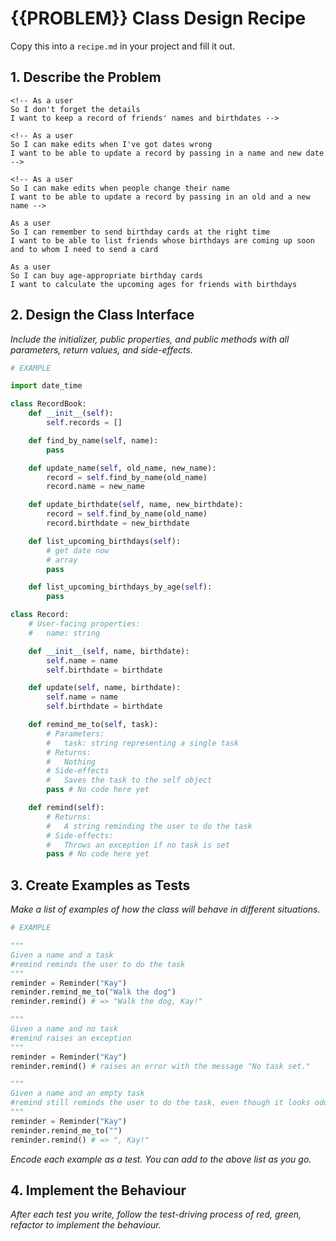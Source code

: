 # {{PROBLEM}} Class Design Recipe

Copy this into a `recipe.md` in your project and fill it out.

## 1. Describe the Problem

    <!-- As a user
    So I don't forget the details
    I want to keep a record of friends' names and birthdates -->

    <!-- As a user
    So I can make edits when I've got dates wrong
    I want to be able to update a record by passing in a name and new date -->

    <!-- As a user
    So I can make edits when people change their name
    I want to be able to update a record by passing in an old and a new name -->

    As a user
    So I can remember to send birthday cards at the right time
    I want to be able to list friends whose birthdays are coming up soon and to whom I need to send a card

    As a user
    So I can buy age-appropriate birthday cards
    I want to calculate the upcoming ages for friends with birthdays

## 2. Design the Class Interface

_Include the initializer, public properties, and public methods with all parameters, return values, and side-effects._

```python
# EXAMPLE

import date_time

class RecordBook:
    def __init__(self):
        self.records = []

    def find_by_name(self, name):
        pass

    def update_name(self, old_name, new_name):
        record = self.find_by_name(old_name)
        record.name = new_name

    def update_birthdate(self, name, new_birthdate):
        record = self.find_by_name(old_name)
        record.birthdate = new_birthdate

    def list_upcoming_birthdays(self):
        # get date now
        # array
        pass

    def list_upcoming_birthdays_by_age(self):
        pass

class Record:
    # User-facing properties:
    #   name: string

    def __init__(self, name, birthdate):
        self.name = name
        self.birthdate = birthdate

    def update(self, name, birthdate):
        self.name = name
        self.birthdate = birthdate

    def remind_me_to(self, task):
        # Parameters:
        #   task: string representing a single task
        # Returns:
        #   Nothing
        # Side-effects
        #   Saves the task to the self object
        pass # No code here yet

    def remind(self):
        # Returns:
        #   A string reminding the user to do the task
        # Side-effects:
        #   Throws an exception if no task is set
        pass # No code here yet
```

## 3. Create Examples as Tests

_Make a list of examples of how the class will behave in different situations._

``` python
# EXAMPLE

"""
Given a name and a task
#remind reminds the user to do the task
"""
reminder = Reminder("Kay")
reminder.remind_me_to("Walk the dog")
reminder.remind() # => "Walk the dog, Kay!"

"""
Given a name and no task
#remind raises an exception
"""
reminder = Reminder("Kay")
reminder.remind() # raises an error with the message "No task set."

"""
Given a name and an empty task
#remind still reminds the user to do the task, even though it looks odd
"""
reminder = Reminder("Kay")
reminder.remind_me_to("")
reminder.remind() # => ", Kay!"
```

_Encode each example as a test. You can add to the above list as you go._

## 4. Implement the Behaviour

_After each test you write, follow the test-driving process of red, green, refactor to implement the behaviour._
